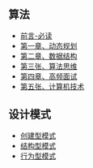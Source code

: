 <!--2017-06-23-->

## 算法

-	[前言-必读](#)
-	[第一章、动态规划]()
-	[第二章、数据结构]()
-	[第三张、算法思维]()
-	[第四章、高频面试]()
-	[第五张、计算机技术]()

## 设计模式

-	[创建型模式]()
-	[结构型模式]()
-	[行为型模式]()


